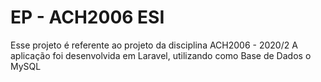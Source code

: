 <h1>EP - ACH2006 ESI</h1>

Esse projeto é referente ao projeto da disciplina ACH2006 - 2020/2
A aplicação foi desenvolvida em Laravel, utilizando como Base de Dados o MySQL